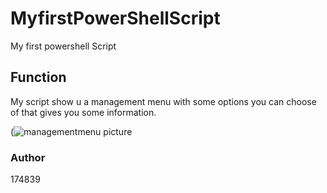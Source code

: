 # MyfirstPowerShellScript
My first powershell Script

## Function
My script show u a management menu with some options you can choose of that gives you some information.

(![managementmenu picture](https://github.com/user-attachments/assets/20a510b3-45b9-477d-8b5b-b677d874bcc6)

### Author
174839

